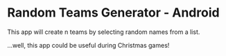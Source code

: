# Random Teams Generator - Android
This app will create n teams by selecting random names from a list.

...well, this app could be useful during Christmas games!
